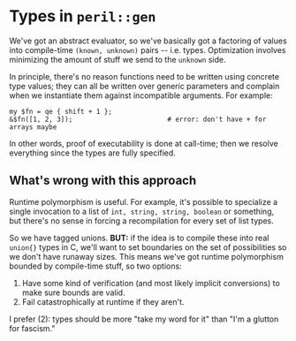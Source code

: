 # Types in `peril::gen`
We've got an abstract evaluator, so we've basically got a factoring of values
into compile-time `(known, unknown)` pairs -- i.e. types. Optimization involves
minimizing the amount of stuff we send to the `unknown` side.

In principle, there's no reason functions need to be written using concrete
type values; they can all be written over generic parameters and complain when
we instantiate them against incompatible arguments. For example:

```
my $fn = qe { shift + 1 };
&$fn([1, 2, 3]);                        # error: don't have + for arrays maybe
```

In other words, proof of executability is done at call-time; then we resolve
everything since the types are fully specified.

## What's wrong with this approach
Runtime polymorphism is useful. For example, it's possible to specialize a
single invocation to a list of `int, string, string, boolean` or something, but
there's no sense in forcing a recompilation for every set of list types.

So we have tagged unions. **BUT:** if the idea is to compile these into real
`union{}` types in C, we'll want to set boundaries on the set of possibilities
so we don't have runaway sizes. This means we've got runtime polymorphism
bounded by compile-time stuff, so two options:

1. Have some kind of verification (and most likely implicit conversions) to
   make sure bounds are valid.
2. Fail catastrophically at runtime if they aren't.

I prefer (2): types should be more "take my word for it" than "I'm a glutton
for fascism."
